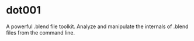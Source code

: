 # dot001

A powerful .blend file toolkit. Analyze and manipulate the internals of .blend files from the command line.
